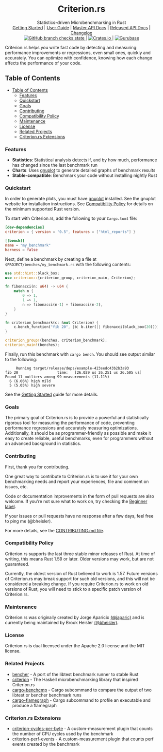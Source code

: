 <h1 align="center">Criterion.<span></span>rs</h1>

<div align="center">Statistics-driven Microbenchmarking in Rust</div>

<div align="center">
 <a href="https://bheisler.github.io/criterion.rs/book/getting_started.html">Getting Started</a>
    |
    <a href="https://bheisler.github.io/criterion.rs/book/index.html">User Guide</a>
    |
    <a href="https://bheisler.github.io/criterion.rs/criterion/">Master API Docs</a>
    |
    <a href="https://docs.rs/crate/criterion/">Released API Docs</a>
    |
    <a href="https://github.com/bheisler/criterion.rs/blob/master/CHANGELOG.md">Changelog</a>
</div>

<div align="center">
 <a href="https://github.com/bheisler/criterion.rs/actions/workflows/ci.yaml">
        <img src="https://img.shields.io/github/checks-status/rgeometry/rgeometry/main?label=tests&logo=github" alt="GitHub branch checks state">
    </a>
    |
    <a href="https://crates.io/crates/criterion">
        <img src="https://img.shields.io/crates/v/criterion.svg" alt="Crates.io">
    </a>
    |
    <a href="https://gurubase.io/g/criterion-rs">
        <img src="https://img.shields.io/badge/Gurubase-Ask%20Criterion.rs%20Guru-006BFF" alt="Gurubase">
    </a>
</div>

Criterion.<span></span>rs helps you write fast code by detecting and measuring performance improvements or regressions, even small ones, quickly and accurately. You can optimize with confidence, knowing how each change affects the performance of your code.

## Table of Contents

- [Table of Contents](#table-of-contents)
  - [Features](#features)
  - [Quickstart](#quickstart)
  - [Goals](#goals)
  - [Contributing](#contributing)
  - [Compatibility Policy](#compatibility-policy)
  - [Maintenance](#maintenance)
  - [License](#license)
  - [Related Projects](#related-projects)
  - [Criterion.rs Extensions](#criterionrs-extensions)

### Features

- __Statistics__: Statistical analysis detects if, and by how much, performance has changed since the last benchmark run
- __Charts__: Uses [gnuplot](http://www.gnuplot.info/) to generate detailed graphs of benchmark results
- __Stable-compatible__: Benchmark your code without installing nightly Rust

### Quickstart

In order to generate plots, you must have [gnuplot](http://www.gnuplot.info/) installed. See the gnuplot website for installation instructions. See [Compatibility Policy](#compatibility-policy) for details on the minimum supported Rust version.

To start with Criterion.<span></span>rs, add the following to your `Cargo.toml` file:

```toml
[dev-dependencies]
criterion = { version = "0.5", features = ["html_reports"] }

[[bench]]
name = "my_benchmark"
harness = false
```

Next, define a benchmark by creating a file at `$PROJECT/benches/my_benchmark.rs` with the following contents:

```rust
use std::hint::black_box;
use criterion::{criterion_group, criterion_main, Criterion};

fn fibonacci(n: u64) -> u64 {
    match n {
        0 => 1,
        1 => 1,
        n => fibonacci(n-1) + fibonacci(n-2),
    }
}

fn criterion_benchmark(c: &mut Criterion) {
    c.bench_function("fib 20", |b| b.iter(|| fibonacci(black_box(20))));
}

criterion_group!(benches, criterion_benchmark);
criterion_main!(benches);
```

Finally, run this benchmark with `cargo bench`. You should see output similar to the following:

```
     Running target/release/deps/example-423eedc43b2b3a93
fib 20                  time:   [26.029 us 26.251 us 26.505 us]
Found 11 outliers among 99 measurements (11.11%)
  6 (6.06%) high mild
  5 (5.05%) high severe
```

See the [Getting Started](https://bheisler.github.io/criterion.rs/book/getting_started.html) guide for more details.

### Goals

The primary goal of Criterion.<span></span>rs is to provide a powerful and statistically rigorous tool for measuring the performance of code, preventing performance regressions and accurately measuring optimizations. Additionally, it should be as programmer-friendly as possible and make it easy to create reliable, useful benchmarks, even for programmers without an advanced background in statistics.

### Contributing

First, thank you for contributing.

One great way to contribute to Criterion.<span></span>rs is to use it for your own benchmarking needs and report your experiences, file and comment on issues, etc.

Code or documentation improvements in the form of pull requests are also welcome. If you're not
sure what to work on, try checking the
[Beginner label](https://github.com/bheisler/criterion.rs/issues?q=is%3Aissue+is%3Aopen+label%3ABeginner).

If your issues or pull requests have no response after a few days, feel free to ping me (@bheisler).

For more details, see the [CONTRIBUTING.md file](https://github.com/bheisler/criterion.rs/blob/master/CONTRIBUTING.md).

### Compatibility Policy

Criterion.<span></span>rs supports the last three stable minor releases of Rust. At time of
writing, this means Rust 1.59 or later. Older versions may work, but are not guaranteed.

Currently, the oldest version of Rust believed to work is 1.57. Future versions of Criterion.<span></span>rs may
break support for such old versions, and this will not be considered a breaking change. If you
require Criterion.<span></span>rs to work on old versions of Rust, you will need to stick to a
specific patch version of Criterion.<span></span>rs.

### Maintenance

Criterion.<span></span>rs was originally created by Jorge Aparicio [(@japaric)](https://github.com/japaric) and is currently being maintained by Brook Heisler [(@bheisler)](https://github.com/bheisler).

### License

Criterion.<span></span>rs is dual licensed under the Apache 2.0 license and the MIT license.

### Related Projects

- [bencher](https://github.com/bluss/bencher) - A port of the libtest benchmark runner to stable Rust
- [criterion](http://www.serpentine.com/criterion/) - The Haskell microbenchmarking library that inspired Criterion.<span></span>rs
- [cargo-benchcmp](https://github.com/BurntSushi/cargo-benchcmp) - Cargo subcommand to compare the output of two libtest or bencher benchmark runs
- [cargo-flamegraph](https://github.com/ferrous-systems/flamegraph) - Cargo subcommand to profile an executable and produce a flamegraph

### Criterion.rs Extensions

- [criterion-cycles-per-byte](https://crates.io/crates/criterion-cycles-per-byte) - A custom-measurement plugin that counts the number of CPU cycles used by the benchmark
- [criterion-perf-events](https://crates.io/crates/criterion-perf-events) - A custom-measurement plugin that counts perf events created by the benchmark
